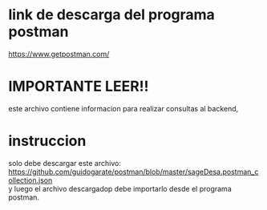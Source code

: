 # link de descarga del programa postman
https://www.getpostman.com/

# IMPORTANTE LEER!!
este archivo contiene informacion
para realizar consultas al backend,

# instruccion
solo debe descargar este archivo: https://github.com/guidogarate/postman/blob/master/sageDesa.postman_collection.json </br>
y luego el archivo descargadop debe importarlo desde el programa
postman.

